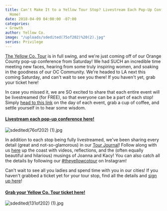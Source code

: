 ```yaml
---
title: Can't Make It to a Yellow Tour Stop? Livestream Each Pop-Up Conference from
  Home!
date: 2018-04-09 04:00:00 -07:00
categories:
- Growth
author: Yellow Co.
image: "/uploads/sdedited(75of202)%20(2).jpg"
series: Privilege
---
```


[The Yellow Co. Tour](https://yellowcollective.lpages.co/yellow-west-coast-tour-2018/) is in full swing, and we're just coming off of our Orange County pop-up conference from Saturday! We had SUCH an incredible time meeting new faces, hearing from some truly inspiring women, and soaking in the goodness of our OC Community. We're headed to LA next this coming Saturday, and can't wait to see you there! If you haven't yet, grab your ticket here!

In case you missed it, we are SO excited to share that each entire event will be livestreamed (for FREE), so that everyone can be a part of each stop! Simply [head to this link](https://yellowco.co/live/) on the day of each event, grab a cup of coffee, and settle yourself in to hear some wisdom.

#### [Livestream each pop-up conference here!](https://yellowco.co/live/)

![sdedited(76of202) (1).jpg](/uploads/sdedited(76of202)%20(1).jpg)

In addition to each stop being fully livestreamed, we've been sharing every detail (great and not-so-glamorous) in our [Tour Journal](http://www.yellowtour.co/)! Follow along with us [here](http://www.yellowtour.co/) up the coast with videos, reflections, and the (often equally beautiful and hilarious) musings of Joanna and Kacy! You can also catch all the details by following our [#theyellowcotour](https://www.instagram.com/explore/tags/theyellowcotour/) on Instagram!

Can't wait to see all you ladies and spend time with you in our cities! If you haven't grabbed a ticket yet for your tour stop, find all the details and [sign up here](https://yellowcollective.lpages.co/yellow-west-coast-tour-2018/)!

#### [Grab your Yellow Co. Tour ticket here!](https://yellowcollective.lpages.co/yellow-west-coast-tour-2018/)

![sdedited(131of202) (1).jpg](/uploads/sdedited(131of202)%20(1).jpg)